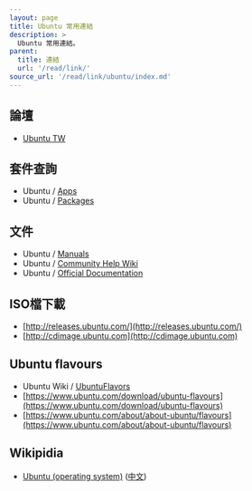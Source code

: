 ```yaml
---
layout: page
title: Ubuntu 常用連結
description: >
  Ubuntu 常用連結。
parent:
  title: 連結
  url: '/read/link/'
source_url: '/read/link/ubuntu/index.md'
---
```


## 論壇

* [Ubuntu TW](https://www.ubuntu-tw.org/)

## 套件查詢

* Ubuntu / [Apps](https://apps.ubuntu.com/cat/)
* Ubuntu / [Packages](http://packages.ubuntu.com/)

## 文件

* Ubuntu / [Manuals](http://manpages.ubuntu.com/)
* Ubuntu / [Community Help Wiki](https://help.ubuntu.com/community/)
* Ubuntu / [Official Documentation](https://help.ubuntu.com/)

## ISO檔下載

* [http://releases.ubuntu.com/](http://releases.ubuntu.com/)
* [http://cdimage.ubuntu.com](http://cdimage.ubuntu.com)

## Ubuntu flavours

* Ubuntu Wiki / [UbuntuFlavors](https://wiki.ubuntu.com/UbuntuFlavors)
* [https://www.ubuntu.com/download/ubuntu-flavours](https://www.ubuntu.com/download/ubuntu-flavours)
* [https://www.ubuntu.com/about/about-ubuntu/flavours](https://www.ubuntu.com/about/about-ubuntu/flavours)

## Wikipidia

* [Ubuntu (operating system)](https://en.wikipedia.org/wiki/Ubuntu_(operating_system)) ([中文](https://zh.wikipedia.org/zh-tw/Ubuntu))
